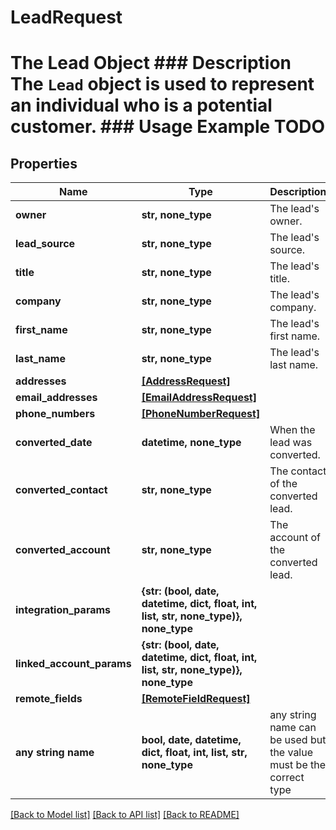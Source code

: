 # LeadRequest

# The Lead Object ### Description The `Lead` object is used to represent an individual who is a potential customer. ### Usage Example TODO

## Properties
Name | Type | Description | Notes
------------ | ------------- | ------------- | -------------
**owner** | **str, none_type** | The lead&#39;s owner. | [optional] 
**lead_source** | **str, none_type** | The lead&#39;s source. | [optional] 
**title** | **str, none_type** | The lead&#39;s title. | [optional] 
**company** | **str, none_type** | The lead&#39;s company. | [optional] 
**first_name** | **str, none_type** | The lead&#39;s first name. | [optional] 
**last_name** | **str, none_type** | The lead&#39;s last name. | [optional] 
**addresses** | [**[AddressRequest]**](AddressRequest.md) |  | [optional] 
**email_addresses** | [**[EmailAddressRequest]**](EmailAddressRequest.md) |  | [optional] 
**phone_numbers** | [**[PhoneNumberRequest]**](PhoneNumberRequest.md) |  | [optional] 
**converted_date** | **datetime, none_type** | When the lead was converted. | [optional] 
**converted_contact** | **str, none_type** | The contact of the converted lead. | [optional] 
**converted_account** | **str, none_type** | The account of the converted lead. | [optional] 
**integration_params** | **{str: (bool, date, datetime, dict, float, int, list, str, none_type)}, none_type** |  | [optional] 
**linked_account_params** | **{str: (bool, date, datetime, dict, float, int, list, str, none_type)}, none_type** |  | [optional] 
**remote_fields** | [**[RemoteFieldRequest]**](RemoteFieldRequest.md) |  | [optional] 
**any string name** | **bool, date, datetime, dict, float, int, list, str, none_type** | any string name can be used but the value must be the correct type | [optional]

[[Back to Model list]](../README.md#documentation-for-models) [[Back to API list]](../README.md#documentation-for-api-endpoints) [[Back to README]](../README.md)


